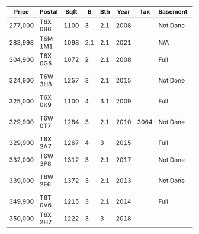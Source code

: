 |Price  |Postal |Sqft|B  |Bth|Year|Tax |Basement|Address               |MLS#    |Type    |Comments|
|-------|-------|----|---|---|----|----|--------|----------------------|--------|--------|--------|
|277,000|T6X 0B6|1100|3  |2.1|2008|    |Not Done|6410 1A AVE SW        |E4261974|        |        |
|283,998|T6M 1M1|1098|2.1|2.1|2021|    |N/A     |19649 28 Avenue NW    |E4261250|Rowhouse|        |
|304,900|T6X 0G5|1072|2  |2.1|2008|    |Full    |5909 8 AV SW          |E4250196|Detached|        |
|324,900|T6W 3H8|1257|3  |2.1|2015|    |Not Done|162 Desrochers Gate SW|        |        |        |
|325,000|T6X 0K9|1100|4  |3.1|2009|    |Full    |5616 1A Avenue        |E4259560|Detached|        |
|329,900|T6W 0T7|1284|3  |2.1|2010|3064|Not Done|3081 Whitelaw Drive   |        |        |        |
|329,900|T6X 2A7|1267|4  |3  |2015|    |Full    |1426 Watt Drive SW    |        |Rowhouse|HOA?    |
|332,000|T6W 3P8|1312|3  |2.1|2017|    |Not Done|2062 Price Landing SW |E4262083|Detached|        |
|339,000|T6W 2E6|1372|3  |2.1|2013|    |Not Done|1664 RUTHERFORD RD SW |E4262112|        |        |
|349,900|T6T 0V6|1215|3  |2.1|2014|    |Full    |2919 15 Street        |E4260397|Detached|        |
|350,000|T6X 2H7|1222|3  |3  |2018|    |        |5110 22 Avenue        |E4259773|        |        |
